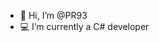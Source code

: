  - 👋 Hi, I’m @PR93
- :computer: I’m currently a C# developer  
  
  
    
    
       
     
            
    
      
         
          
   
     
  
